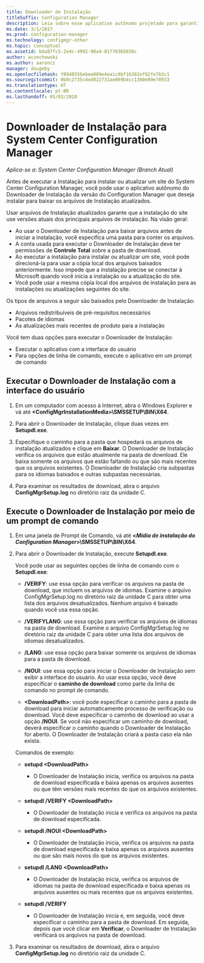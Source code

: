 ```yaml
---
title: Downloader de Instalação
titleSuffix: Configuration Manager
description: Leia sobre esse aplicativo autônomo projetado para garantir que a instalação do site use as versões atuais dos principais arquivos de instalação.
ms.date: 3/1/2017
ms.prod: configuration-manager
ms.technology: configmgr-other
ms.topic: conceptual
ms.assetid: bda87fc5-2e4c-4992-98a4-01770365038c
author: aczechowski
ms.author: aaroncz
manager: dougeby
ms.openlocfilehash: f8948556ebee069e4ea1c8bf16302ef92fe7b3c1
ms.sourcegitcommit: 0b0c2735c4ed822731ae069b4cc1380e89e78933
ms.translationtype: HT
ms.contentlocale: pt-BR
ms.lasthandoff: 05/03/2018
---
```

# <a name="setup-downloader-for-system-center-configuration-manager"></a>Downloader de Instalação para System Center Configuration Manager

*Aplica-se a: System Center Configuration Manager (Branch Atual)*

Antes de executar a Instalação para instalar ou atualizar um site do System Center Configuration Manager, você pode usar o aplicativo autônomo do Downloader de Instalação da versão do Configuration Manager que deseja instalar para baixar os arquivos de Instalação atualizados.  

Usar arquivos de Instalação atualizados garante que a instalação do site use versões atuais dos principais arquivos de instalação. Na visão geral:   
-   Ao usar o Downloader de Instalação para baixar arquivos antes de iniciar a instalação, você especifica uma pasta para conter os arquivos.  
-   A conta usada para executar o Downloader de Instalação deve ter permissões de **Controle Total** sobre a pasta de download.  
-   Ao executar a instalação para instalar ou atualizar um site, você pode direcioná-la para usar a cópia local dos arquivos baixados anteriormente. Isso impede que a instalação precise se conectar à Microsoft quando você inicia a instalação ou a atualização do site.  
-   Você pode usar a mesma cópia local dos arquivos de instalação para as instalações ou atualizações seguintes do site.  

Os tipos de arquivos a seguir são baixados pelo Downloader de Instalação:  
-   Arquivos redistribuíveis de pré-requisitos necessários  
-   Pacotes de idiomas  
-   As atualizações mais recentes de produto para a instalação  

Você tem duas opções para executar o Downloader de Instalação:
- Executar o aplicativo com a interface do usuário
- Para opções de linha de comando, execute o aplicativo em um prompt de comando


## <a name="run-setup-downloader-with-the-user-interface"></a>Executar o Downloader de Instalação com a interface do usuário  

1.  Em um computador com acesso à Internet, abra o Windows Explorer e vá até **&lt;ConfigMgrInstallationMedia\>\SMSSETUP\BIN\X64**.  

2.  Para abrir o Downloader de Instalação, clique duas vezes em **Setupdl.exe**.   

3. Especifique o caminho para a pasta que hospedará os arquivos de instalação atualizados e clique em **Baixar**. O Downloader de Instalação verifica os arquivos que estão atualmente na pasta de download. Ele baixa somente os arquivos que estão faltando ou que são mais recentes que os arquivos existentes. O Downloader de Instalação cria subpastas para os idiomas baixados e outras subpastas necessárias.  

4.  Para examinar os resultados de download, abra o arquivo **ConfigMgrSetup.log** no diretório raiz da unidade C.  

## <a name="run-setup-downloader-from-a-command-prompt"></a>Execute o Downloader de Instalação por meio de um prompt de comando  

1.  Em uma janela de Prompt de Comando, vá até **&lt;*Mídia de instalação do Configuration Manager*\>\SMSSETUP\BIN\X64**.   

2.  Para abrir o Downloader de Instalação, execute **Setupdl.exe**.

    Você pode usar as seguintes opções de linha de comando com o **Setupdl.exe**:   

    -   **/VERIFY**: use essa opção para verificar os arquivos na pasta de download, que incluem os arquivos de idiomas. Examine o arquivo ConfigMgrSetup.log no diretório raiz da unidade C para obter uma lista dos arquivos desatualizados. Nenhum arquivo é baixado quando você usa essa opção.  

    -   **/VERIFYLANG**: use essa opção para verificar os arquivos de idiomas na pasta de download. Examine o arquivo ConfigMgrSetup.log no diretório raiz da unidade C para obter uma lista dos arquivos de idiomas desatualizados.

    -   **/LANG**: use essa opção para baixar somente os arquivos de idiomas para a pasta de download.  

    -   **/NOUI**: use essa opção para iniciar o Downloader de Instalação sem exibir a interface do usuário. Ao usar essa opção, você deve especificar o **caminho de download** como parte da linha de comando no prompt de comando.  

    -   **&lt;DownloadPath\>**: você pode especificar o caminho para a pasta de download para iniciar automaticamente processo de verificação ou download. Você deve especificar o caminho de download ao usar a opção **/NOUI**. Se você não especificar um caminho de download, deverá especificar o caminho quando o Downloader de Instalação for aberto. O Downloader de Instalação criará a pasta caso ela não exista.  

    Comandos de exemplo:

    -   **setupd &lt;DownloadPath\>**  

        -   O Downloader de Instalação inicia, verifica os arquivos na pasta de download especificada e baixa apenas os arquivos ausentes ou que têm versões mais recentes do que os arquivos existentes.     

    -   **setupdl /VERIFY &lt;DownloadPath\>**  

        -   O Downloader de Instalação inicia e verifica os arquivos na pasta de download especificada.  

    -   **setupdl /NOUI &lt;DownloadPath\>**  

        -   O Downloader de Instalação inicia, verifica os arquivos na pasta de download especificada e baixa apenas os arquivos ausentes ou que são mais novos do que os arquivos existentes.  

    -   **setupdl /LANG &lt;DownloadPath\>**  

        -   O Downloader de Instalação inicia, verifica os arquivos de idiomas na pasta de download especificada e baixa apenas os arquivos ausentes ou mais recentes que os arquivos existentes.  

    -   **setupdl /VERIFY**  

        -   O Downloader de Instalação inicia e, em seguida, você deve especificar o caminho para a pasta de download. Em seguida, depois que você clicar em **Verificar**, o Downloader de Instalação verificará os arquivos na pasta de download.  

3.  Para examinar os resultados de download, abra o arquivo **ConfigMgrSetup.log** no diretório raiz da unidade C.
